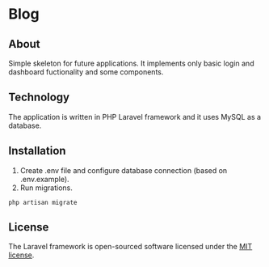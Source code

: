 # Blog

## About

Simple skeleton for future applications. It implements only basic login and dashboard fuctionality and some components.

## Technology

The application is written in PHP Laravel framework and it uses MySQL as a database.

## Installation

1. Create .env file and configure database connection (based on .env.example).
2. Run migrations.

```
php artisan migrate
```


## License

The Laravel framework is open-sourced software licensed under the [MIT license](https://opensource.org/licenses/MIT).

